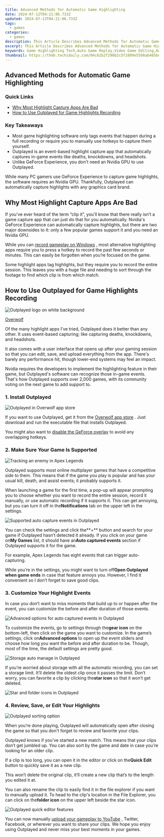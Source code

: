 ```yaml
---
title: Advanced Methods for Automatic Game Highlighting
date: 2024-07-12T04:21:06.733Z
updated: 2024-07-13T04:21:06.733Z
tags:
  - games
categories:
  - games
description: This Article Describes Advanced Methods for Automatic Game Highlighting
excerpt: This Article Describes Advanced Methods for Automatic Game Highlighting
keywords: Game Highlighting Tech,Auto Game Replay,Video Game Editing,Automated Film Gaming,Highlighted Play Videos,Gaming Clip Editor,Game Animation Tools
thumbnail: https://thmb.techidaily.com/04c62b2f290b2c5f1899e5598ab465be77832cb08688d450e39f1038f772602c.png
---
```


## Advanced Methods for Automatic Game Highlighting

### Quick Links

* [Why Most Highlight Capture Apps Are Bad](#why-most-highlight-capture-apps-are-bad)
* [How to Use Outplayed for Game Highlights Recording](#how-to-use-outplayed-for-game-highlights-recording)

### Key Takeaways

* Most game highlighting software only tags events that happen during a full recording or require you to manually use hotkeys to capture them yourself.
* Outplayed is an event-based highlight capture app that automatically captures in-game events like deaths, knockdowns, and headshots.
* Unlike GeForce Experience, you don't need an Nvidia GPU to use Outplayed.

 While many PC gamers use GeForce Experience to capture game highlights, the software requires an Nvidia GPU. Thankfully, Outplayed can automatically capture highlights with any graphics card brand.

## Why Most Highlight Capture Apps Are Bad

 If you’ve ever heard of the term “clip it”, you’ll know that there really isn’t a game capture app that can just do that for you automatically. Nvidia's GeForce Experience can automatically capture highlights, but there are two major downsides to it: only a few popular games support it and you need an Nvidia GPU.

 While you can [record gameplay on Windows](https://www.makeuseof.com/windows-11-record-video-while-gaming-on/) , most alternative highlighting apps require you to press a hotkey to record the past few seconds or minutes. This can easily be forgotten when you’re focused on the game.

 Some highlight apps tag highlights, but they require you to record the entire session. This leaves you with a huge file and needing to sort through the footage to find which clip is from which match.

## How to Use Outplayed for Game Highlights Recording

![Outplayed logo on white background](https://static1.makeuseofimages.com/wordpress/wp-content/uploads/2024/02/outplayed-logo-on-white-background.jpg)

[Overwolf](https://go.overwolf.com/outplayed/)

 Of the many highlight apps I’ve tried, Outplayed does it better than any other. It uses event-based capturing; like capturing deaths, knockdowns, and headshots.

 It also comes with a user interface that opens up after your gaming session so that you can edit, save, and upload everything from the app. There's barely any performance hit, though lower-end systems may feel an impact.

 Nvidia requires the developers to implement the highlighting feature in their game, but Outplayed's software can recognize those in-game events. That's how Outplayed supports over 2,000 games, with its community voting on the next game to add support to.

### 1\. Install Outplayed

![Outplayed in Overwolf app store](https://static1.makeuseofimages.com/wordpress/wp-content/uploads/2024/02/outplayed-in-overwolf-appstore.jpg)

 If you want to use Outplayed, get it from the [Overwolf app store](https://www.overwolf.com/oneapp/Overwolf-Outplayed) . Just download and run the executable file that installs Outplayed.

 You might also want to [disable the GeForce overlay](https://www.makeuseof.com/windows-geforce-overlay-disable/) to avoid any overlapping hotkeys.

### 2\. Make Sure Your Game Is Supported

![Tracking an enemy in Apex Legends](https://static1.makeuseofimages.com/wordpress/wp-content/uploads/2023/02/tracking-an-enemy-in-apex-legends.jpg)

 Outplayed supports most online multiplayer games that have a competitive side to them. This means that if the game you play is popular and has your usual kill, death, and assist events; it probably supports it.

 When launching a game for the first time, a pop-up will appear prompting you to choose whether you want to record the entire session, record it manually, or use automatic recording if it supports it. This can get annoying, but you can turn it off in the**Notifications** tab on the upper left in the settings.

![Supported auto capture events in Outplayed](https://static1.makeuseofimages.com/wordpress/wp-content/uploads/2024/02/supported-auto-capture-events-in-outplayed.jpg)

 You can check the settings and click the**+** button and search for your game if Outplayed hasn’t detected it already. If you click on your game on**My Games** list, it should have an**Auto captured events** section if Outplayed supports it for the game.

 For example, Apex Legends has eight events that can trigger auto-capturing.

 While you’re in the settings, you might want to turn off**Open Outplayed when game ends** in case that feature annoys you. However, I find it convenient so I don’t forget to save good clips.

### 3\. Customize Your Highlight Events

 In case you don’t want to miss moments that build up to or happen after the event, you can customize the before and after duration of those events.

![Advanced options for auto captured events in Outplayed](https://static1.makeuseofimages.com/wordpress/wp-content/uploads/2024/02/advanced-options-for-auto-captured-events-in-outplayed.jpg)

 To customize the events, go to settings through the**gear icon** on the bottom-left, then click on the game you want to customize. In the game’s settings, click on**Advanced options** to open up the event sliders and choose how long you want the before and after duration to be. Though, most of the time, the default settings are pretty good.

![Storage auto manage in Outplayed](https://static1.makeuseofimages.com/wordpress/wp-content/uploads/2024/02/storage-auto-manage-in-outplayed.jpg)

 If you’re worried about storage with all the automatic recording, you can set a storage limit. It’ll delete the oldest clip once it passes the limit. Don’t worry, you can favorite a clip by clicking the**star icon** so that it won’t get deleted.

![Star and folder icons in Outplayed](https://static1.makeuseofimages.com/wordpress/wp-content/uploads/2024/02/star-and-folder-icons-in-outplayed.jpg)

### 4\. Review, Save, or Edit Your Highlights

![Outplayed sorting option](https://static1.makeuseofimages.com/wordpress/wp-content/uploads/2024/02/outplayed-sorting-option.jpg)

 When you’re done playing, Outplayed will automatically open after closing the game so that you don't forget to review and favorite your clips.

 Outplayed knows if you’ve started a new match. This means that your clips don’t get jumbled up. You can also sort by the game and date in case you’re looking for an older clip.

 If a clip is too long, you can open it in the editor or click on the**Quick Edit** button to quickly save it as a new clip.

 This won’t delete the original clip, it’ll create a new clip that’s to the length you edited it at.

 You can also rename the clip to easily find it in the file explorer if you want to manually upload it. To head to the clip's location in the File Explorer, you can click on the**folder icon** on the upper left beside the star icon.

![Outplayed quick editor features](https://static1.makeuseofimages.com/wordpress/wp-content/uploads/2024/02/outplayed-quick-editor-features.jpg)

 You can now manually [upload your gameplay to YouTube](https://www.makeuseof.com/tag/everything-you-need-to-know-about-uploading-videos-to-youtube/) , Twitter, Facebook, or wherever you want to share your clips. We hope you enjoy using Outplayed and never miss your best moments in your games.


<ins class="adsbygoogle"
     style="display:block"
     data-ad-format="autorelaxed"
     data-ad-client="ca-pub-7571918770474297"
     data-ad-slot="1223367746"></ins>



<ins class="adsbygoogle"
     style="display:block"
     data-ad-client="ca-pub-7571918770474297"
     data-ad-slot="8358498916"
     data-ad-format="auto"
     data-full-width-responsive="true"></ins>




